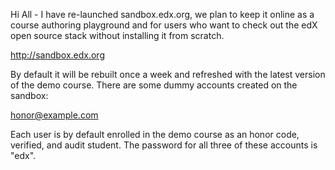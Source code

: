 Hi All - I have re-launched sandbox.edx.org, we plan to keep it online 
as a course authoring playground and for users who want to check out 
the edX open source stack without installing it from scratch. 

http://sandbox.edx.org 

By default it will be rebuilt once a week and refreshed with the 
latest version of the demo course. 
There are some dummy accounts created on the sandbox: 

honor@example.com

Each user is by default enrolled in the demo course as an honor code, 
verified, and audit student. 
The password for all three of these accounts is "edx". 